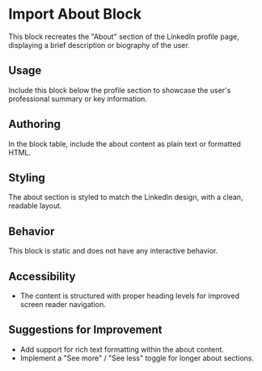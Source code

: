 # Import About Block

This block recreates the "About" section of the LinkedIn profile page, displaying a brief description or biography of the user.

## Usage

Include this block below the profile section to showcase the user's professional summary or key information.

## Authoring

In the block table, include the about content as plain text or formatted HTML.

## Styling

The about section is styled to match the LinkedIn design, with a clean, readable layout.

## Behavior

This block is static and does not have any interactive behavior.

## Accessibility

- The content is structured with proper heading levels for improved screen reader navigation.

## Suggestions for Improvement

- Add support for rich text formatting within the about content.
- Implement a "See more" / "See less" toggle for longer about sections.
